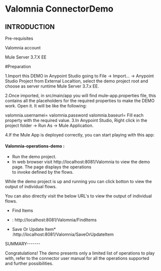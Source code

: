 ﻿Valomnia ConnectorDemo
==================================


INTRODUCTION
------------
Pre-requisites

Valomnia account   



Mule Server 3.7.X EE

#Preparation

1.Import this DEMO in Anypoint Studio going to File → Import…​ → Anypoint Studio Project from External Localtion, select the demo project root and choose as server runtime Mule Server 3.7.x EE.

2.Once imported, in src/main/app you will find mule-app.properties file, this contains all the placeholders for the required properties to make the DEMO work. Open it. It will be like the following:

valomnia.usernamei=
valomnia.password
valomnia.baseurl=
Fill each property with the required value.
3.In Anypoint Studio, Right click in the project folder → Run As → Mule Application.

4.If the Mule App is deployed correctly, you can start playing with this app:



#### Valomnia-operations-demo :

* Run the demo project.
* In web browser visit http://localhost:8081/Valomnia to view the demo page. The page displays the operations  
to invoke  defined by the flows.

While the demo project is
 up and running  you can click botton  to view the output of individual flows.

You can also directly visit the below URL's to view the output of individual flows.

* Find Items

*  : http://localhost:8081/Valomnia/FindItems

* Save Or Update Item* :http://localhost:8081/Valomnia/SaveOrUpdateItem

SUMMARY-------

Congratulations! 
The demo presents only a limited list 
of operations to play with, refer to the connector user manual for all the operations supported and further possibilities.














